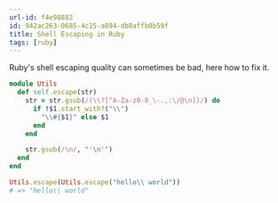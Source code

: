 ```yaml
---
url-id: f4e98882
id: 942ac263-0685-4c15-a894-db8affb0b59f
title: Shell Escaping in Ruby
tags: [ruby]
---
```


Ruby's shell escaping quality can sometimes be bad, here how to fix it.

```ruby
module Utils
  def self.escape(str)
    str = str.gsub(/(\\?[^A-Za-z0-9_\-.,:\/@\n])/) do
      if !$1.start_with?("\\")
        "\\#{$1}" else $1
      end
    end

    str.gsub(/\n/, "'\n'")
  end
end
```

```ruby
Utils.escape(Utils.escape("hello\\ world"))
# => "hello\\ world"
```
